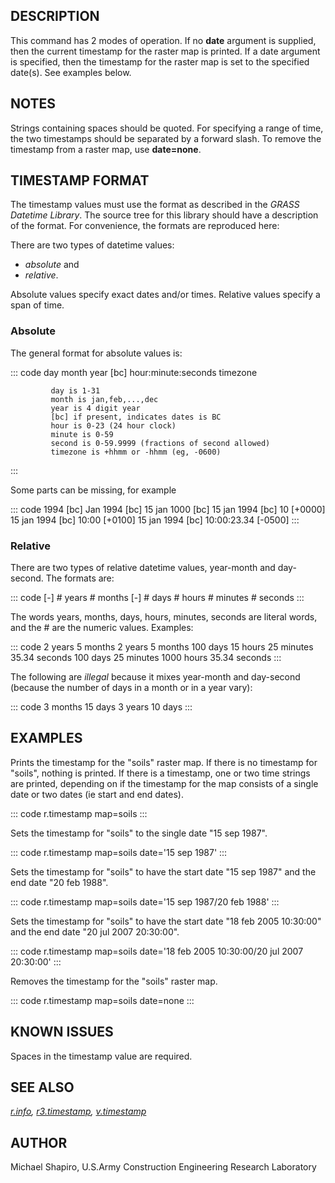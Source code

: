## DESCRIPTION

This command has 2 modes of operation. If no **date** argument is
supplied, then the current timestamp for the raster map is printed. If a
date argument is specified, then the timestamp for the raster map is set
to the specified date(s). See examples below.

## NOTES

Strings containing spaces should be quoted. For specifying a range of
time, the two timestamps should be separated by a forward slash. To
remove the timestamp from a raster map, use **date=none**.

## TIMESTAMP FORMAT

The timestamp values must use the format as described in the *GRASS
Datetime Library*. The source tree for this library should have a
description of the format. For convenience, the formats are reproduced
here:

There are two types of datetime values:

-   *absolute* and
-   *relative*.

Absolute values specify exact dates and/or times. Relative values
specify a span of time.

### Absolute

The general format for absolute values is:

::: code
      day month year [bc] hour:minute:seconds timezone

             day is 1-31
             month is jan,feb,...,dec
             year is 4 digit year
             [bc] if present, indicates dates is BC
             hour is 0-23 (24 hour clock)
             minute is 0-59
             second is 0-59.9999 (fractions of second allowed)
             timezone is +hhmm or -hhmm (eg, -0600)
:::

Some parts can be missing, for example

::: code
             1994 [bc]
             Jan 1994 [bc]
             15 jan 1000 [bc]
             15 jan 1994 [bc] 10 [+0000]
             15 jan 1994 [bc] 10:00 [+0100]
             15 jan 1994 [bc] 10:00:23.34 [-0500]
:::

### Relative

There are two types of relative datetime values, year-month and
day-second. The formats are:

::: code
             [-] # years # months
             [-] # days # hours # minutes # seconds
:::

The words years, months, days, hours, minutes, seconds are literal
words, and the \# are the numeric values. Examples:

::: code
             2 years
             5 months
             2 years 5 months
             100 days
             15 hours 25 minutes 35.34 seconds
             100 days 25 minutes
             1000 hours 35.34 seconds
:::

The following are *illegal* because it mixes year-month and day-second
(because the number of days in a month or in a year vary):

::: code
             3 months 15 days
             3 years 10 days
:::

## EXAMPLES

Prints the timestamp for the \"soils\" raster map. If there is no
timestamp for \"soils\", nothing is printed. If there is a timestamp,
one or two time strings are printed, depending on if the timestamp for
the map consists of a single date or two dates (ie start and end dates).

::: code
    r.timestamp map=soils
:::

Sets the timestamp for \"soils\" to the single date \"15 sep 1987\".

::: code
    r.timestamp map=soils date='15 sep 1987'
:::

Sets the timestamp for \"soils\" to have the start date \"15 sep 1987\"
and the end date \"20 feb 1988\".

::: code
    r.timestamp map=soils date='15 sep 1987/20 feb 1988'
:::

Sets the timestamp for \"soils\" to have the start date \"18 feb 2005
10:30:00\" and the end date \"20 jul 2007 20:30:00\".

::: code
    r.timestamp map=soils date='18 feb 2005 10:30:00/20 jul 2007 20:30:00'
:::

Removes the timestamp for the \"soils\" raster map.

::: code
    r.timestamp map=soils date=none
:::

## KNOWN ISSUES

Spaces in the timestamp value are required.

## SEE ALSO

*[r.info](r.info.html), [r3.timestamp](r3.timestamp.html),
[v.timestamp](v.timestamp.html)*

## AUTHOR

Michael Shapiro, U.S.Army Construction Engineering Research Laboratory

